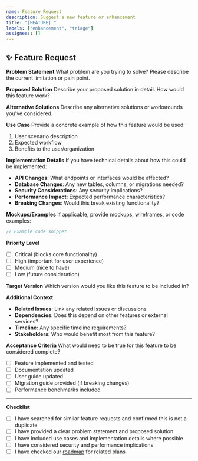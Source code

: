 ```yaml
---
name: Feature Request
description: Suggest a new feature or enhancement
title: "[FEATURE] "
labels: ["enhancement", "triage"]
assignees: []
---
```


## ✨ Feature Request

**Problem Statement**
What problem are you trying to solve? Please describe the current limitation or pain point.

**Proposed Solution**
Describe your proposed solution in detail. How would this feature work?

**Alternative Solutions**
Describe any alternative solutions or workarounds you've considered.

**Use Case**
Provide a concrete example of how this feature would be used:
1. User scenario description
2. Expected workflow
3. Benefits to the user/organization

**Implementation Details**
If you have technical details about how this could be implemented:
- **API Changes**: What endpoints or interfaces would be affected?
- **Database Changes**: Any new tables, columns, or migrations needed?
- **Security Considerations**: Any security implications?
- **Performance Impact**: Expected performance characteristics?
- **Breaking Changes**: Would this break existing functionality?

**Mockups/Examples**
If applicable, provide mockups, wireframes, or code examples:

```rust
// Example code snippet
```

**Priority Level**
- [ ] Critical (blocks core functionality)
- [ ] High (important for user experience)
- [ ] Medium (nice to have)
- [ ] Low (future consideration)

**Target Version**
Which version would you like this feature to be included in?

**Additional Context**
- **Related Issues**: Link any related issues or discussions
- **Dependencies**: Does this depend on other features or external services?
- **Timeline**: Any specific timeline requirements?
- **Stakeholders**: Who would benefit most from this feature?

**Acceptance Criteria**
What would need to be true for this feature to be considered complete?
- [ ] Feature implemented and tested
- [ ] Documentation updated
- [ ] User guide updated
- [ ] Migration guide provided (if breaking changes)
- [ ] Performance benchmarks included

---

**Checklist**
- [ ] I have searched for similar feature requests and confirmed this is not a duplicate
- [ ] I have provided a clear problem statement and proposed solution
- [ ] I have included use cases and implementation details where possible
- [ ] I have considered security and performance implications
- [ ] I have checked our [roadmap](https://github.com/botzrDev/WasmWizard/projects) for related plans